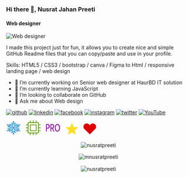 ### Hi there 👋, Nusrat Jahan Preeti
#### Web designer
![Web designer](https://pbs.twimg.com/profile_images/1769784902961307649/CgDLhcP0.jpg)

I made this project just for fun, it allows you to create nice and simple GitHub Readme files that you can copy/paste and use in your profile.

Skills:  HTML5 / CSS3 / bootstrap / canva / Figma to Html / responsive landing page / web design  

- 🔭 I’m currently working on Senior web designer at HaurBD IT solution 
- 🌱 I’m currently learning JavaScript 
- 👯 I’m looking to collaborate on GitHub 
- 💬 Ask me about Web design 


[<img src='https://cdn.jsdelivr.net/npm/simple-icons@3.0.1/icons/github.svg' alt='github' height='40'>](https://github.com/https://pbs.twimg.com/profile_images/1769784902961307649/CgDLhcP0.jpg)  [<img src='https://cdn.jsdelivr.net/npm/simple-icons@3.0.1/icons/linkedin.svg' alt='linkedin' height='40'>](https://www.linkedin.com/in/https://pbs.twimg.com/profile_images/1769784902961307649/CgDLhcP0.jpg/)  [<img src='https://cdn.jsdelivr.net/npm/simple-icons@3.0.1/icons/facebook.svg' alt='facebook' height='40'>](https://www.facebook.com/https://pbs.twimg.com/profile_images/1769784902961307649/CgDLhcP0.jpg)  [<img src='https://cdn.jsdelivr.net/npm/simple-icons@3.0.1/icons/instagram.svg' alt='instagram' height='40'>](https://www.instagram.com/https://pbs.twimg.com/profile_images/1769784902961307649/CgDLhcP0.jpg/)  [<img src='https://cdn.jsdelivr.net/npm/simple-icons@3.0.1/icons/twitter.svg' alt='twitter' height='40'>](https://twitter.com/https://pbs.twimg.com/profile_images/1769784902961307649/CgDLhcP0.jpg)  [<img src='https://cdn.jsdelivr.net/npm/simple-icons@3.0.1/icons/youtube.svg' alt='YouTube' height='40'>](https://www.youtube.com/channel/https://pbs.twimg.com/profile_images/1769784902961307649/CgDLhcP0.jpg)  

<a href='https://archiveprogram.github.com/'><img src='https://raw.githubusercontent.com/acervenky/animated-github-badges/master/assets/acbadge.gif' width='40' height='40'></a> <a href='https://docs.github.com/en/developers'><img src='https://raw.githubusercontent.com/acervenky/animated-github-badges/master/assets/devbadge.gif' width='40' height='40'></a> <a href='https://github.com/pricing'><img src='https://raw.githubusercontent.com/acervenky/animated-github-badges/master/assets/pro.gif' width='40' height='40'></a> <a href='https://stars.github.com/'><img src='https://raw.githubusercontent.com/acervenky/animated-github-badges/master/assets/starbadge.gif' width='35' height='35'></a> <a href='https://docs.github.com/en/github/supporting-the-open-source-community-with-github-sponsors'><img src='https://raw.githubusercontent.com/acervenky/animated-github-badges/master/assets/sponsorbadge.gif' width='35' height='35'></a> 

<p align="center"><img align="center" src="https://github-readme-stats.vercel.app/api/top-langs?username=nusratpreeti&show_icons=true&locale=en&layout=compact&theme=dark&hide_border=true" alt="nusratpreeti"/></p>
<p align="center"><img align="center" src="https://github-readme-stats.vercel.app/api?username=nusratpreeti&show_icons=true&locale=en&theme=dark&hide_border=true" alt="mnusratpreeti" /></p>
<p align="center"><img align="center" src="https://github-readme-streak-stats.herokuapp.com/?user=nusratpreeti&theme=dark&hide_border=true" alt="nusratpreeti"/></p>
